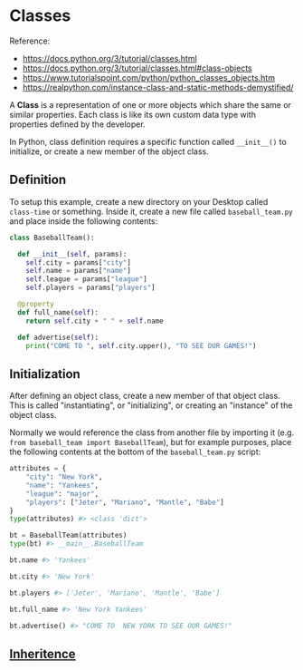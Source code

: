 # Classes

Reference:

  + https://docs.python.org/3/tutorial/classes.html
  + https://docs.python.org/3/tutorial/classes.html#class-objects
  + https://www.tutorialspoint.com/python/python_classes_objects.htm
  + https://realpython.com/instance-class-and-static-methods-demystified/

A **Class** is a representation of one or more objects which share the same or similar properties. Each class is like its own custom data type with properties defined by the developer.

In Python, class definition requires a specific function called `__init__()` to initialize, or create a new member of the object class.

## Definition

To setup this example, create a new directory on your Desktop called `class-time` or something. Inside it, create a new file called `baseball_team.py` and place inside the following contents:

```python
class BaseballTeam():

  def __init__(self, params):
    self.city = params["city"]
    self.name = params["name"]
    self.league = params["league"]
    self.players = params["players"]

  @property
  def full_name(self):
    return self.city + " " + self.name

  def advertise(self):
    print("COME TO ", self.city.upper(), "TO SEE OUR GAMES!")

```

## Initialization

After defining an object class, create a new member of that object class. This is called "instantiating", or "initializing", or creating an "instance" of the object class.

Normally we would reference the class from another file by importing it (e.g. `from baseball_team import BaseballTeam`), but for example purposes, place the following contents at the bottom of the `baseball_team.py` script:

```python
attributes = {
    "city": "New York",
    "name": "Yankees",
    "league": "major",
    "players": ["Jeter", "Mariano", "Mantle", "Babe"]
}
type(attributes) #> <class 'dict'>

bt = BaseballTeam(attributes)
type(bt) #> __main__.BaseballTeam

bt.name #> 'Yankees'

bt.city #> 'New York'

bt.players #> ['Jeter', 'Mariano', 'Mantle', 'Babe']

bt.full_name #> 'New York Yankees'

bt.advertise() #> "COME TO  NEW YORK TO SEE OUR GAMES!"
```

## [Inheritence](class-inheritence.md)
